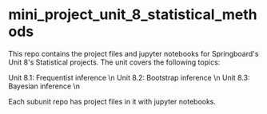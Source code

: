 # mini_project_unit_8_statistical_methods
This repo contains the project files and jupyter notebooks for Springboard's Unit 8's Statistical projects.
The unit covers the following topics:

Unit 8.1: Frequentist inference \n
Unit 8.2: Bootstrap inference \n
Unit 8.3: Bayesian inference \n

Each subunit repo has project files in it with jupyter notebooks. 
